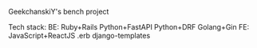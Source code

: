 GeekchanskiY's bench project

Tech stack:
    BE:
    Ruby+Rails
    Python+FastAPI
    Python+DRF
    Golang+Gin
    FE:
    JavaScript+ReactJS
    .erb
    django-templates